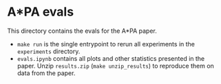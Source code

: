 # A\*PA evals

This directory contains the evals for the A\*PA paper.

- `make run` is the single entrypoint to rerun all experiments in the
  `experiments` directory.
- `evals.ipynb` contains all plots and other statistics presented in the paper.
  Unzip `results.zip` (`make unzip_results`) to reproduce them on data from the paper.
